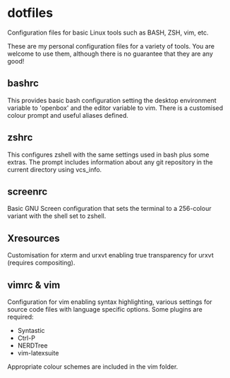 dotfiles
========

Configuration files for basic Linux tools such as BASH, ZSH, vim, etc.

These are my personal configuration files for a variety of tools. 
You are welcome to use them, although there is no guarantee that they are any good!


bashrc
------
This provides basic bash configuration setting the desktop environment variable to 'openbox' and the editor variable to vim. There is a customised colour prompt and useful aliases defined.


zshrc
-----
This configures zshell with the same settings used in bash plus some extras. The prompt includes information about any git repository in the current directory using vcs_info.


screenrc
--------
Basic GNU Screen configuration that sets the terminal to a 256-colour variant with the shell set to zshell.


Xresources
----------
Customisation for xterm and urxvt enabling true transparency for urxvt (requires compositing).


vimrc & vim
-----
Configuration for vim enabling syntax highlighting, various settings for source code files with language specific options. Some plugins are required:
- Syntastic
- Ctrl-P
- NERDTree
- vim-latexsuite

Appropriate colour schemes are included in the vim folder.

